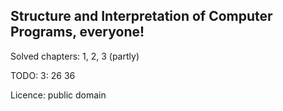 ## Structure and Interpretation of Computer Programs, everyone!

Solved chapters: 1, 2, 3 (partly)

TODO: 3: 26 36

Licence: public domain
